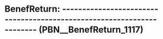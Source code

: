 # BenefReturn: __----------------------------------------------------------------------__ (PBN__BenefReturn_1117)

